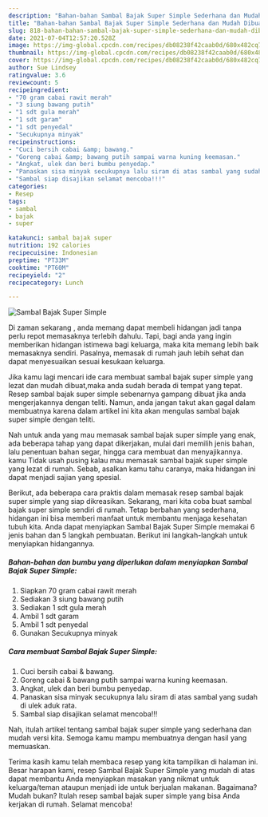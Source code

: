 ```yaml
---
description: "Bahan-bahan Sambal Bajak Super Simple Sederhana dan Mudah Dibuat"
title: "Bahan-bahan Sambal Bajak Super Simple Sederhana dan Mudah Dibuat"
slug: 818-bahan-bahan-sambal-bajak-super-simple-sederhana-dan-mudah-dibuat
date: 2021-07-04T12:57:20.528Z
image: https://img-global.cpcdn.com/recipes/db08238f42caab0d/680x482cq70/sambal-bajak-super-simple-foto-resep-utama.jpg
thumbnail: https://img-global.cpcdn.com/recipes/db08238f42caab0d/680x482cq70/sambal-bajak-super-simple-foto-resep-utama.jpg
cover: https://img-global.cpcdn.com/recipes/db08238f42caab0d/680x482cq70/sambal-bajak-super-simple-foto-resep-utama.jpg
author: Sue Lindsey
ratingvalue: 3.6
reviewcount: 5
recipeingredient:
- "70 gram cabai rawit merah"
- "3 siung bawang putih"
- "1 sdt gula merah"
- "1 sdt garam"
- "1 sdt penyedal"
- "Secukupnya minyak"
recipeinstructions:
- "Cuci bersih cabai &amp; bawang."
- "Goreng cabai &amp; bawang putih sampai warna kuning keemasan."
- "Angkat, ulek dan beri bumbu penyedap."
- "Panaskan sisa minyak secukupnya lalu siram di atas sambal yang sudah di ulek aduk rata."
- "Sambal siap disajikan selamat mencoba!!!"
categories:
- Resep
tags:
- sambal
- bajak
- super

katakunci: sambal bajak super 
nutrition: 192 calories
recipecuisine: Indonesian
preptime: "PT33M"
cooktime: "PT60M"
recipeyield: "2"
recipecategory: Lunch

---
```



![Sambal Bajak Super Simple](https://img-global.cpcdn.com/recipes/db08238f42caab0d/680x482cq70/sambal-bajak-super-simple-foto-resep-utama.jpg)

Di zaman  sekarang , anda memang dapat membeli hidangan jadi tanpa perlu repot memasaknya terlebih dahulu. Tapi, bagi anda yang ingin memberikan hidangan istimewa bagi keluarga, maka kita memang lebih baik memasaknya sendiri. Pasalnya, memasak di rumah jauh lebih sehat dan dapat menyesuaikan sesuai kesukaan keluarga.

Jika kamu lagi mencari ide cara membuat sambal bajak super simple yang lezat dan mudah dibuat,maka anda sudah berada di tempat yang tepat. Resep sambal bajak super simple  sebenarnya gampang dibuat jika anda mengerjakannya dengan teliti. Namun, anda jangan takut akan gagal dalam membuatnya 
karena dalam artikel ini kita akan mengulas sambal bajak super simple dengan teliti.  



Nah untuk anda yang mau memasak sambal bajak super simple yang enak, ada beberapa tahap yang dapat dikerjakan, mulai dari memilih jenis bahan, lalu penentuan bahan segar, hingga cara membuat dan menyajikannya. kamu Tidak usah pusing kalau mau memasak sambal bajak super simple yang lezat di rumah. Sebab, asalkan kamu  tahu caranya, maka hidangan ini dapat menjadi sajian yang spesial.

Berikut, ada beberapa cara praktis  dalam memasak resep sambal bajak super simple yang siap dikreasikan. Sekarang, mari kita coba buat sambal bajak super simple sendiri di rumah. Tetap berbahan yang sederhana, hidangan ini bisa memberi manfaat untuk membantu menjaga kesehatan tubuh kita. Anda dapat menyiapkan Sambal Bajak Super Simple memakai 6 jenis bahan dan 5 langkah pembuatan. Berikut ini langkah-langkah untuk menyiapkan hidangannya.

<!--inarticleads1-->

##### Bahan-bahan dan bumbu yang diperlukan dalam menyiapkan Sambal Bajak Super Simple:

1. Siapkan 70 gram cabai rawit merah
1. Sediakan 3 siung bawang putih
1. Sediakan 1 sdt gula merah
1. Ambil 1 sdt garam
1. Ambil 1 sdt penyedal
1. Gunakan Secukupnya minyak




<!--inarticleads2-->

##### Cara membuat Sambal Bajak Super Simple:

1. Cuci bersih cabai &amp; bawang.
1. Goreng cabai &amp; bawang putih sampai warna kuning keemasan.
1. Angkat, ulek dan beri bumbu penyedap.
1. Panaskan sisa minyak secukupnya lalu siram di atas sambal yang sudah di ulek aduk rata.
1. Sambal siap disajikan selamat mencoba!!!




Nah, itulah artikel tentang  sambal bajak super simple  yang sederhana dan mudah versi kita. Semoga kamu mampu membuatnya dengan hasil yang memuaskan. 

Terima kasih kamu telah membaca resep yang kita tampilkan di halaman ini. Besar harapan kami, resep  Sambal Bajak Super Simple yang mudah di atas dapat membantu Anda menyiapkan masakan yang nikmat untuk keluarga/teman ataupun menjadi ide untuk berjualan makanan. Bagaimana? Mudah bukan? Itulah resep sambal bajak super simple yang bisa Anda kerjakan di rumah. Selamat mencoba!

